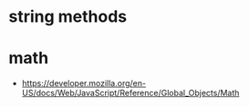# string methods





# math

* https://developer.mozilla.org/en-US/docs/Web/JavaScript/Reference/Global_Objects/Math
